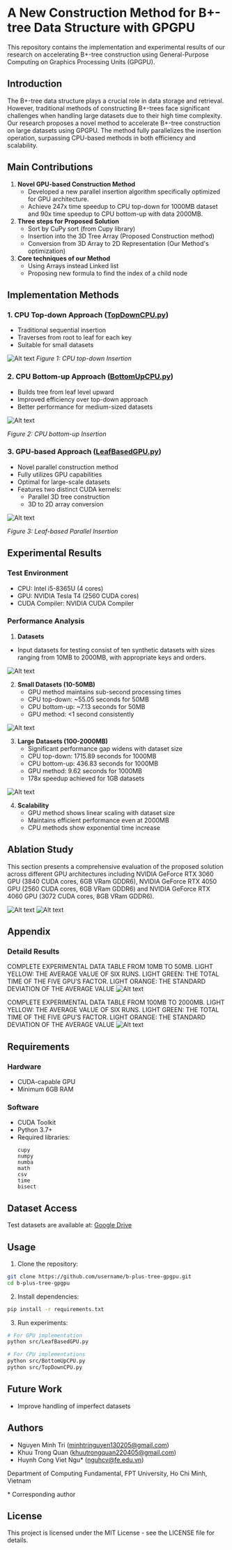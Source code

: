 # A New Construction Method for B+-tree Data Structure with GPGPU

This repository contains the implementation and experimental results of our research on accelerating B+-tree construction using General-Purpose Computing on Graphics Processing Units (GPGPU).

## Introduction

The B+-tree data structure plays a crucial role in data storage and retrieval. However, traditional methods of constructing B+-trees face significant challenges when handling large datasets due to their high time complexity. Our research proposes a novel method to accelerate B+-tree construction on large datasets using GPGPU. The method fully parallelizes the insertion operation, surpassing CPU-based methods in both efficiency and scalability.

## Main Contributions

1. **Novel GPU-based Construction Method**
   - Developed a new parallel insertion algorithm specifically optimized for GPU architecture.
   - Achieve 247x time speedup to CPU top-down for 1000MB dataset and 90x time speedup to CPU bottom-up with data 2000MB.
2. **Three steps for Proposed Solution**
   - Sort by CuPy sort (from Cupy library)
   - Insertion into the 3D Tree Array (Proposed Construction method)
   - Conversion from 3D Array to 2D Representation (Our Method's optimization)
3. **Core techniques of our Method**
   - Using Arrays instead Linked list
   - Proposing new formula to find the index of a child node

## Implementation Methods

### 1. CPU Top-down Approach ([TopDownCPU.py](Source/TopDownCPU.py))
- Traditional sequential insertion
- Traverses from root to leaf for each key
- Suitable for small datasets

![Alt text](Images/Linear-basedB+-treeInsertion.png)
*Figure 1: CPU top-down Insertion*

### 2. CPU Bottom-up Approach ([BottomUpCPU.py](Source/BottomUpCPU.py))
- Builds tree from leaf level upward
- Improved efficiency over top-down approach
- Better performance for medium-sized datasets

![Alt text](Images/Level-basedInsertionVisualization.png)

*Figure 2: CPU bottom-up Insertion*

### 3. GPU-based Approach ([LeafBasedGPU.py](Source/LeafBasedGPU.py))
- Novel parallel construction method
- Fully utilizes GPU capabilities
- Optimal for large-scale datasets
- Features two distinct CUDA kernels:
  - Parallel 3D tree construction
  - 3D to 2D array conversion

![Alt text](Images/InsertingProccessingDiagram.png)

*Figure 3: Leaf-based Parallel Insertion*
## Experimental Results

### Test Environment
- CPU: Intel i5-8365U (4 cores)
- GPU: NVIDIA Tesla T4 (2560 CUDA cores)
- CUDA Compiler: NVIDIA CUDA Compiler

### Performance Analysis
1. **Datasets**
- Input datasets for testing consist of ten synthetic datasets with sizes ranging from 10MB to 2000MB, with appropriate keys and orders.

![Alt text](Images/TableKeysOrders.png)

2. **Small Datasets (10-50MB)**
   - GPU method maintains sub-second processing times
   - CPU top-down: ~55.05 seconds for 50MB
   - CPU bottom-up: ~7.13 seconds for 50MB
   - GPU method: <1 second consistently

![Alt text](Images/10_50FlowChart.png)

3. **Large Datasets (100-2000MB)**
   - Significant performance gap widens with dataset size
   - CPU top-down: 1715.89 seconds for 1000MB
   - CPU bottom-up: 436.83 seconds for 1000MB
   - GPU method: 9.62 seconds for 1000MB
   - 178x speedup achieved for 1GB datasets
   
![Alt text](Images/100_2000FlowChart.png)

4. **Scalability**
   - GPU method shows linear scaling with dataset size
   - Maintains efficient performance even at 2000MB
   - CPU methods show exponential time increase

## Ablation Study
This section presents a comprehensive evaluation of the
proposed solution across different GPU architectures including
NVIDIA GeForce RTX 3060 GPU (3840 CUDA cores, 6GB
VRam GDDR6), NVIDIA GeForce RTX 4050 GPU (2560
CUDA cores, 6GB VRam GDDR6) and NVIDIA GeForce
RTX 4060 GPU (3072 CUDA cores, 8GB VRam GDDR6).

![Alt text](Images/10_50CompareGPU.pngt.png)
![Alt text](Images/100_2000CompareGPU.png.pngt.png)

## Appendix
### Detaild Results
COMPLETE EXPERIMENTAL DATA TABLE FROM 10MB TO 50MB.
LIGHT YELLOW: THE AVERAGE VALUE OF SIX RUNS.
LIGHT GREEN: THE TOTAL TIME OF THE FIVE GPU’S FACTOR.
LIGHT ORANGE: THE STANDARD DEVIATION OF THE AVERAGE VALUE
![Alt text](Images/Appendix1.jpg.png)

COMPLETE EXPERIMENTAL DATA TABLE FROM 100MB TO 2000MB.
LIGHT YELLOW: THE AVERAGE VALUE OF SIX RUNS.
LIGHT GREEN: THE TOTAL TIME OF THE FIVE GPU’S FACTOR.
LIGHT ORANGE: THE STANDARD DEVIATION OF THE AVERAGE VALUE
![Alt text](Images/Appendix2.jpg.png)
## Requirements

### Hardware
- CUDA-capable GPU
- Minimum 6GB RAM

### Software
- CUDA Toolkit
- Python 3.7+
- Required libraries:
  ```
  cupy
  numpy
  numba
  math
  csv
  time
  bisect
  ```

## Dataset Access

Test datasets are available at: [Google Drive](https://drive.google.com/drive/folders/1spZEsHRPGPN_ttKj-EJUhwIO21-kQ_YS?usp=sharing)

## Usage

1. Clone the repository:
```bash
git clone https://github.com/username/b-plus-tree-gpgpu.git
cd b-plus-tree-gpgpu
```

2. Install dependencies:
```bash
pip install -r requirements.txt
```

3. Run experiments:
```bash
# For GPU implementation
python src/LeafBasedGPU.py

# For CPU implementations
python src/BottomUpCPU.py
python src/TopDownCPU.py
```

## Future Work

- Improve handling of imperfect datasets

## Authors

- Nguyen Minh Tri (minhtringuyen130205@gmail.com)
- Khuu Trong Quan (khuutrongquan220405@gmail.com)
- Huynh Cong Viet Ngu* (nguhcv@fe.edu.vn)

Department of Computing Fundamental, FPT University, Ho Chi Minh, Vietnam

\* Corresponding author

## License

This project is licensed under the MIT License - see the LICENSE file for details.
